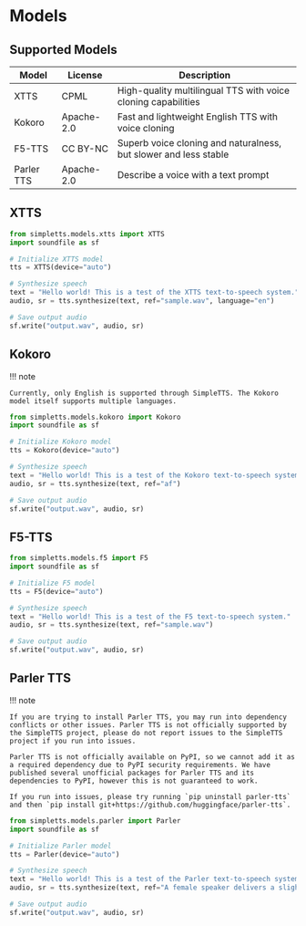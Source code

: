 # Models

## Supported Models

| Model | License | Description |
|-------|---------|-------------|
| XTTS | CPML | High-quality multilingual TTS with voice cloning capabilities |
| Kokoro | Apache-2.0 | Fast and lightweight English TTS with voice cloning |
| F5-TTS | CC BY-NC | Superb voice cloning and naturalness, but slower and less stable |
| Parler TTS | Apache-2.0 | Describe a voice with a text prompt |

## XTTS

```python
from simpletts.models.xtts import XTTS
import soundfile as sf

# Initialize XTTS model
tts = XTTS(device="auto")

# Synthesize speech
text = "Hello world! This is a test of the XTTS text-to-speech system."
audio, sr = tts.synthesize(text, ref="sample.wav", language="en")

# Save output audio
sf.write("output.wav", audio, sr)
```

## Kokoro

!!! note

    Currently, only English is supported through SimpleTTS. The Kokoro model itself supports multiple languages.

```python
from simpletts.models.kokoro import Kokoro
import soundfile as sf

# Initialize Kokoro model
tts = Kokoro(device="auto")

# Synthesize speech
text = "Hello world! This is a test of the Kokoro text-to-speech system."
audio, sr = tts.synthesize(text, ref="af")

# Save output audio
sf.write("output.wav", audio, sr)
```

## F5-TTS

```python
from simpletts.models.f5 import F5
import soundfile as sf

# Initialize F5 model
tts = F5(device="auto")

# Synthesize speech
text = "Hello world! This is a test of the F5 text-to-speech system."
audio, sr = tts.synthesize(text, ref="sample.wav")

# Save output audio
sf.write("output.wav", audio, sr)
```

## Parler TTS

!!! note

    If you are trying to install Parler TTS, you may run into dependency conflicts or other issues. Parler TTS is not officially supported by the SimpleTTS project, please do not report issues to the SimpleTTS project if you run into issues.

    Parler TTS is not officially available on PyPI, so we cannot add it as a required dependency due to PyPI security requirements. We have published several unofficial packages for Parler TTS and its dependencies to PyPI, however this is not guaranteed to work.

    If you run into issues, please try running `pip uninstall parler-tts` and then `pip install git+https://github.com/huggingface/parler-tts`.

```python
from simpletts.models.parler import Parler
import soundfile as sf

# Initialize Parler model
tts = Parler(device="auto")

# Synthesize speech
text = "Hello world! This is a test of the Parler text-to-speech system."
audio, sr = tts.synthesize(text, ref="A female speaker delivers a slightly expressive and animated speech with a moderate speed and pitch. The recording is of very high quality, with the speaker's voice sounding clear and very close up.")

# Save output audio
sf.write("output.wav", audio, sr)
```

